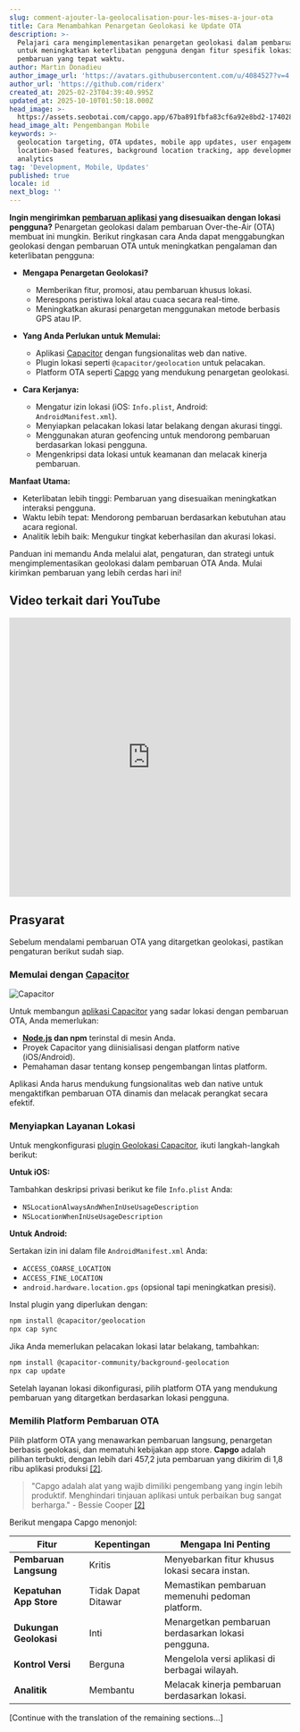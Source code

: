 ```yaml
---
slug: comment-ajouter-la-geolocalisation-pour-les-mises-a-jour-ota
title: Cara Menambahkan Penargetan Geolokasi ke Update OTA
description: >-
  Pelajari cara mengimplementasikan penargetan geolokasi dalam pembaruan OTA
  untuk meningkatkan keterlibatan pengguna dengan fitur spesifik lokasi dan
  pembaruan yang tepat waktu.
author: Martin Donadieu
author_image_url: 'https://avatars.githubusercontent.com/u/4084527?v=4'
author_url: 'https://github.com/riderx'
created_at: 2025-02-23T04:39:40.995Z
updated_at: 2025-10-10T01:50:18.000Z
head_image: >-
  https://assets.seobotai.com/capgo.app/67ba891fbfa83cf6a92e8bd2-1740285846827.jpg
head_image_alt: Pengembangan Mobile
keywords: >-
  geolocation targeting, OTA updates, mobile app updates, user engagement,
  location-based features, background location tracking, app development,
  analytics
tag: 'Development, Mobile, Updates'
published: true
locale: id
next_blog: ''
---
```

**Ingin mengirimkan [pembaruan aplikasi](https://capgo.app/plugins/capacitor-updater/) yang disesuaikan dengan lokasi pengguna?** Penargetan geolokasi dalam pembaruan Over-the-Air (OTA) membuat ini mungkin. Berikut ringkasan cara Anda dapat menggabungkan geolokasi dengan pembaruan OTA untuk meningkatkan pengalaman dan keterlibatan pengguna:

-   **Mengapa Penargetan Geolokasi?**
    
    -   Memberikan fitur, promosi, atau pembaruan khusus lokasi.
    -   Merespons peristiwa lokal atau cuaca secara real-time.
    -   Meningkatkan akurasi penargetan menggunakan metode berbasis GPS atau IP.
-   **Yang Anda Perlukan untuk Memulai:**
    
    -   Aplikasi [Capacitor](https://capacitorjs.com/) dengan fungsionalitas web dan native.
    -   Plugin lokasi seperti `@capacitor/geolocation` untuk pelacakan.
    -   Platform OTA seperti [Capgo](https://capgo.app/) yang mendukung penargetan geolokasi.
-   **Cara Kerjanya:**
    
    -   Mengatur izin lokasi (iOS: `Info.plist`, Android: `AndroidManifest.xml`).
    -   Menyiapkan pelacakan lokasi latar belakang dengan akurasi tinggi.
    -   Menggunakan aturan geofencing untuk mendorong pembaruan berdasarkan lokasi pengguna.
    -   Mengenkripsi data lokasi untuk keamanan dan melacak kinerja pembaruan.

**Manfaat Utama:**

-   Keterlibatan lebih tinggi: Pembaruan yang disesuaikan meningkatkan interaksi pengguna.
-   Waktu lebih tepat: Mendorong pembaruan berdasarkan kebutuhan atau acara regional.
-   Analitik lebih baik: Mengukur tingkat keberhasilan dan akurasi lokasi.

Panduan ini memandu Anda melalui alat, pengaturan, dan strategi untuk mengimplementasikan geolokasi dalam pembaruan OTA Anda. Mulai kirimkan pembaruan yang lebih cerdas hari ini!

## Video terkait dari YouTube

<iframe src="https://www.youtube.com/embed/DWpcD6bvTRA" aria-label="YouTube video player" frameborder="0" allow="accelerometer; autoplay; clipboard-write; encrypted-media; gyroscope; picture-in-picture; web-share" referrerpolicy="strict-origin-when-cross-origin" style="width: 100%; height: 500px;" allowfullscreen></iframe>

## Prasyarat

Sebelum mendalami pembaruan OTA yang ditargetkan geolokasi, pastikan pengaturan berikut sudah siap.

### Memulai dengan [Capacitor](https://capacitorjs.com/)

![Capacitor](https://mars-images.imgix.net/seobot/screenshots/capacitorjs.com-4c1a6a7e452082d30f5bff9840b00b7d-2025-02-23.jpg?auto=compress)

Untuk membangun [aplikasi Capacitor](https://capgo.app/plugins/ivs-player/) yang sadar lokasi dengan pembaruan OTA, Anda memerlukan:

-   **[Node.js](https://nodejs.org/en) dan npm** terinstal di mesin Anda.
-   Proyek Capacitor yang diinisialisasi dengan platform native (iOS/Android).
-   Pemahaman dasar tentang konsep pengembangan lintas platform.

Aplikasi Anda harus mendukung fungsionalitas web dan native untuk mengaktifkan pembaruan OTA dinamis dan melacak perangkat secara efektif.

### Menyiapkan Layanan Lokasi

Untuk mengkonfigurasi [plugin Geolokasi Capacitor](https://capgo.app/plugins/capacitor-nativegeocoder/), ikuti langkah-langkah berikut:

**Untuk iOS:**

Tambahkan deskripsi privasi berikut ke file `Info.plist` Anda:

-   `NSLocationAlwaysAndWhenInUseUsageDescription`
-   `NSLocationWhenInUseUsageDescription`

**Untuk Android:**

Sertakan izin ini dalam file `AndroidManifest.xml` Anda:

-   `ACCESS_COARSE_LOCATION`
-   `ACCESS_FINE_LOCATION`
-   `android.hardware.location.gps` (opsional tapi meningkatkan presisi).

Instal plugin yang diperlukan dengan:

```bash
npm install @capacitor/geolocation
npx cap sync
```

Jika Anda memerlukan pelacakan lokasi latar belakang, tambahkan:

```bash
npm install @capacitor-community/background-geolocation
npx cap update
```

Setelah layanan lokasi dikonfigurasi, pilih platform OTA yang mendukung pembaruan yang ditargetkan berdasarkan lokasi pengguna.

### Memilih Platform Pembaruan OTA

Pilih platform OTA yang menawarkan pembaruan langsung, penargetan berbasis geolokasi, dan mematuhi kebijakan app store. **Capgo** adalah pilihan terbukti, dengan lebih dari 457,2 juta pembaruan yang dikirim di 1,8 ribu aplikasi produksi [\[2\]](https://capgo.app/).

> "Capgo adalah alat yang wajib dimiliki pengembang yang ingin lebih produktif. Menghindari tinjauan aplikasi untuk perbaikan bug sangat berharga." - Bessie Cooper [\[2\]](https://capgo.app/)

Berikut mengapa Capgo menonjol:

| Fitur | Kepentingan | Mengapa Ini Penting |
| --- | --- | --- |
| **Pembaruan Langsung** | Kritis | Menyebarkan fitur khusus lokasi secara instan. |
| **Kepatuhan App Store** | Tidak Dapat Ditawar | Memastikan pembaruan memenuhi pedoman platform. |
| **Dukungan Geolokasi** | Inti | Menargetkan pembaruan berdasarkan lokasi pengguna. |
| **Kontrol Versi** | Berguna | Mengelola versi aplikasi di berbagai wilayah. |
| **Analitik** | Membantu | Melacak kinerja pembaruan berdasarkan lokasi. |

[Continue with the translation of the remaining sections...]
